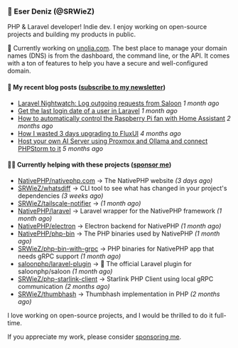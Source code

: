 
### 👋 Eser Deniz (@SRWieZ)

PHP & Laravel developer! Indie dev. I enjoy working on open-source projects and building my products in public.

🚀 Currently working on [unolia.com](https://unolia.com/?utm_source=github&utm_medium=readme&utm_campaign=readme-srwiez). The best place to manage your domain names (DNS) is from the dashboard, the command line, or the API. It comes with a ton of features to help you have a secure and well-configured domain.

#### 📝 My recent blog posts ([subscribe to my newsletter](https://srwiez.com/?utm_source=github&utm_medium=readme&utm_campaign=readme-srwiez))

- [Laravel Nightwatch: Log outgoing requests from Saloon](https://srwiez.com/posts/laravel-nightwatch-log-outgoing-requests-from-saloon?utm_source=github&utm_medium=readme&utm_campaign=readme-srwiez) _1 month ago_
- [Get the last login date of a user in Laravel](https://srwiez.com/posts/get-the-last-login-date-of-a-user-in-laravel?utm_source=github&utm_medium=readme&utm_campaign=readme-srwiez) _1 month ago_
- [How to automatically control the Raspberry Pi fan with Home Assistant](https://srwiez.com/posts/how-to-automatically-control-the-raspberry-pi-fan-with-home-assistant?utm_source=github&utm_medium=readme&utm_campaign=readme-srwiez) _2 months ago_
- [How I wasted 3 days upgrading to FluxUI](https://srwiez.com/posts/how-i-wasted-3-days-upgrading-to-fluxui?utm_source=github&utm_medium=readme&utm_campaign=readme-srwiez) _4 months ago_
- [Host your own AI Server using Proxmox and Ollama and connect PHPStorm to it](https://srwiez.com/posts/host-your-own-ai-server-using-proxmox-and-ollama-and-connect-phpstorm-to-it?utm_source=github&utm_medium=readme&utm_campaign=readme-srwiez) _5 months ago_

#### 👨‍🔧 Currently helping with these projects ([sponsor me](https://github.com/sponsors/SRWieZ))

- [NativePHP/nativephp.com](https://github.com/NativePHP/nativephp.com) → The NativePHP website _(3 days ago)_
- [SRWieZ/whatsdiff](https://github.com/SRWieZ/whatsdiff) → CLI tool to see what has changed in your project&#39;s dependencies _(3 weeks ago)_
- [SRWieZ/tailscale-notifier](https://github.com/SRWieZ/tailscale-notifier) →  _(1 month ago)_
- [NativePHP/laravel](https://github.com/NativePHP/laravel) → Laravel wrapper for the NativePHP framework _(1 month ago)_
- [NativePHP/electron](https://github.com/NativePHP/electron) → Electron backend for NativePHP _(1 month ago)_
- [NativePHP/php-bin](https://github.com/NativePHP/php-bin) → The PHP binaries used by NativePHP _(1 month ago)_
- [SRWieZ/php-bin-with-grpc](https://github.com/SRWieZ/php-bin-with-grpc) → PHP binaries for NativePHP app that needs gRPC support _(1 month ago)_
- [saloonphp/laravel-plugin](https://github.com/saloonphp/laravel-plugin) → 🤠 The official Laravel plugin for saloonphp/saloon _(1 month ago)_
- [SRWieZ/php-starlink-client](https://github.com/SRWieZ/php-starlink-client) → Starlink PHP Client using local gRPC communication _(2 months ago)_
- [SRWieZ/thumbhash](https://github.com/SRWieZ/thumbhash) → Thumbhash implementation in PHP _(2 months ago)_

I love working on open-source projects, and I would be thrilled to do it full-time.

If you appreciate my work, please consider [sponsoring me](https://github.com/sponsors/SRWieZ).
